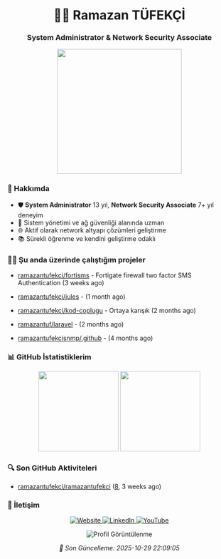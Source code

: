 <h1 align="center">👨‍💻 Ramazan TÜFEKÇİ</h1>
<h3 align="center">System Administrator & Network Security Associate</h3>

<p align="center">
  <img src="https://media.giphy.com/media/v1.Y2lkPTc5MGI3NjExcDJ1OWMwNmR2MWh1OXFlZnUyNWxieDdzNWNxbW5uMWt0OG1jbDN3dCZlcD12MV9pbnRlcm5hbF9naWZfYnlfaWQmY3Q9Zw/qgQUggAC3Pfv687qPC/giphy.gif" width="280">
</p>

### 🚀 Hakkımda

- 🛡️ **System Administrator** 13 yıl, **Network Security Associate** 7+ yıl deneyim
- 💼 Sistem yönetimi ve ağ güvenliği alanında uzman
- 🌐 Aktif olarak network altyapı çözümleri geliştirme
- 📚 Sürekli öğrenme ve kendini geliştirme odaklı

### 👨‍💻 Şu anda üzerinde çalıştığım projeler


- [ramazantufekci/fortisms](https://github.com/ramazantufekci/fortisms) - Fortigate firewall two factor SMS Authentication (3 weeks ago)

- [ramazantufekci/jules](https://github.com/ramazantufekci/jules) -  (1 month ago)

- [ramazantufekci/kod-coplugu](https://github.com/ramazantufekci/kod-coplugu) - Ortaya karışık (2 months ago)

- [ramazantuf/laravel](https://github.com/ramazantuf/laravel) -  (2 months ago)

- [ramazantufekcisnmp/.github](https://github.com/ramazantufekcisnmp/.github) -  (4 months ago)



### 📊 GitHub İstatistiklerim

<p align="center">
  <img height="180em" src="https://github-readme-stats.vercel.app/api?username=ramazantufekci&show_icons=true&theme=radical&include_all_commits=true&count_private=true&locale=tr"/>
  <img height="180em" src="https://github-readme-stats.vercel.app/api/top-langs/?username=ramazantufekci&layout=compact&langs_count=7&theme=radical&locale=tr"/>
</p>

### 🔍 Son GitHub Aktiviteleri


- [ramazantufekci/ramazantufekci](https://github.com/ramazantufekci/ramazantufekci) ([8](https://github.com/ramazantufekci/ramazantufekci/releases/tag/8), 3 weeks ago)



### 🤝 İletişim

<p align="center">
  <a href="https://www.ramazantufekci.com" target="_blank">
    <img src="https://img.shields.io/badge/Website-ramazantufekci.com-blue?style=for-the-badge&logo=google-chrome" alt="Website"/>
  </a>
  <a href="https://www.linkedin.com/in/ramazan-tufekci" target="_blank">
    <img src="https://img.shields.io/badge/LinkedIn-ramazan--tufekci-blue?style=for-the-badge&logo=linkedin" alt="LinkedIn"/>
  </a>
  <a href="https://www.youtube.com/@ramazan-tufekci" target="_blank">
    <img src="https://img.shields.io/badge/YouTube-ramazan--tufekci-red?style=for-the-badge&logo=youtube" alt="YouTube"/>
  </a>
</p>

<p align="center">
  <img src="https://komarev.com/ghpvc/?username=ramazantufekci&label=Profile%20views&color=0e75b6&style=flat" alt="Profil Görüntülenme"/>
</p>

<div align="center">
  <i>🌟 Son Güncelleme: 2025-10-29  22:09:05</i>
</div>
